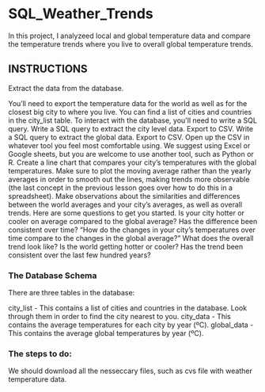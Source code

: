 # SQL_Weather_Trends

In this project, I analyzeed local and global temperature data and compare the temperature trends where you live to overall global temperature trends.


## INSTRUCTIONS

Extract the data from the database.

You’ll need to export the temperature data for the world as well as for the closest big city to where you live. You can find a list of cities and countries in the city_list table. To interact with the database, you'll need to write a SQL query.
Write a SQL query to extract the city level data. Export to CSV.
Write a SQL query to extract the global data. Export to CSV.
Open up the CSV in whatever tool you feel most comfortable using. We suggest using Excel or Google sheets, but you are welcome to use another tool, such as Python or R.
Create a line chart that compares your city’s temperatures with the global temperatures. Make sure to plot the moving average rather than the yearly averages in order to smooth out the lines, making trends more observable (the last concept in the previous lesson goes over how to do this in a spreadsheet).
Make observations about the similarities and differences between the world averages and your city’s averages, as well as overall trends. Here are some questions to get you started.
Is your city hotter or cooler on average compared to the global average? Has the difference been consistent over time?
“How do the changes in your city’s temperatures over time compare to the changes in the global average?”
What does the overall trend look like? Is the world getting hotter or cooler? Has the trend been consistent over the last few hundred years?



### The Database Schema
There are three tables in the database:

city_list - This contains a list of cities and countries in the database. Look through them in order to find the city nearest to you.
city_data - This contains the average temperatures for each city by year (ºC).
global_data - This contains the average global temperatures by year (ºC).

### The steps to do:

We should download all the nesseccary files, such as cvs file with weather temperature data. 
